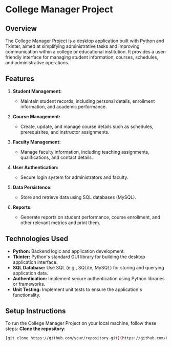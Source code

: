 # College Manager Project

## Overview
The College Manager Project is a desktop application built with Python and Tkinter, aimed at simplifying administrative tasks and improving communication within a college or educational institution. It provides a user-friendly interface for managing student information, courses, schedules, and administrative operations.

## Features
1. **Student Management:**
   - Maintain student records, including personal details, enrollment information, and academic performance.
   
2. **Course Management:**
   - Create, update, and manage course details such as schedules, prerequisites, and instructor assignments.
   
3. **Faculty Management:**
   - Manage faculty information, including teaching assignments, qualifications, and contact details.
   
4. **User Authentication:**
   - Secure login system for administrators and faculty.
   
5. **Data Persistence:**
   - Store and retrieve data using SQL databases (MySQL).
   
6. **Reports:**
   - Generate reports on student performance, course enrollment, and other relevant metrics and print them.

## Technologies Used
- **Python:** Backend logic and application development.
- **Tkinter:** Python's standard GUI library for building the desktop application interface.
- **SQL Database:** Use SQL (e.g., SQLite, MySQL) for storing and querying application data.
- **Authentication:** Implement secure authentication using Python libraries or frameworks.
- **Unit Testing:** Implement unit tests to ensure the application's functionality.

## Setup Instructions
To run the College Manager Project on your local machine, follow these steps:
 **Clone the repository**:
   ```bash
   [git clone https://github.com/your/repository.git](https://github.com/Kushagrekaushik/College_Manager.git)
   
